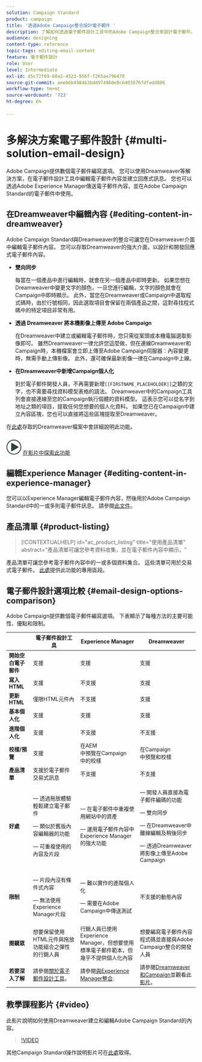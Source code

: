 ```yaml
---
solution: Campaign Standard
product: campaign
title: '透過Adobe Campaign整合設計電子郵件 '
description: 了解如何透過電子郵件設計工具中的Adobe Campaign整合來設計電子郵件。
audience: designing
content-type: reference
topic-tags: editing-email-content
feature: 電子郵件設計
role: User
level: Intermediate
exl-id: d5c72f69-68a2-4523-956f-f265ae79b470
source-git-commit: aeeb6b4984b3bdd974960e8c6403876fdfedd886
workflow-type: tm+mt
source-wordcount: '723'
ht-degree: 6%

---
```


# 多解決方案電子郵件設計 {#multi-solution-email-design}

Adobe Campaign提供數個電子郵件編寫選項。 您可以使用Dreamweaver等解決方案，在電子郵件設計工具中編輯電子郵件內容並建立回應式訊息。 您也可以透過Adobe Experience Manager傳送電子郵件內容，並在Adobe Campaign Standard的電子郵件中使用。

## 在Dreamweaver中編輯內容 {#editing-content-in-dreamweaver}

Adobe Campaign Standard與Dreamweaver的整合可讓您在Dreamweaver介面中編輯電子郵件內容。 您可以存取Dreamweaver的強大介面，以設計和開發回應式電子郵件內容。

* **雙向同步**

   每當在一個產品中進行編輯時，就會在另一個產品中即時更新。 如果您想在Dreamweaver中變更文字的顏色，一旦您進行編輯，文字的顏色就會在Campaign中即時顯示。 此外，當您在Dreamweaver或Campaign中選取程式碼時，由於行號相同，因此選取項目會保留在兩個產品之間，這對尋找程式碼中的特定項目非常有用。

* **透過 Dreamweaver 將本機影像上傳至 Adobe Campaign**

   在Dreamweaver中建立或編輯電子郵件時，您只需從案頭或本機電腦選取影像即可。 雖然Dreamweaver一律允許您這麼做，但在連線Dreamweaver和Campaign時，本機檔案會立即上傳至Adobe Campaign伺服器：內容變更時，無需手動上傳影像。 此外，還可確保最新影像一律在Campaign中上線。

* **在Dreamweaver中新增Campaign個人化**

   對於電子郵件開發人員，不再需要新增`[[FIRSTNAME_PLACEHOLDER]]`之類的文字，也不需要尋找資料模型表格的語法。 Dreamweaver中的Campaign工具列會直接連線至您的Campaign執行個體的資料模型。 這表示您可以從名字到地址之類的項目，提取任何您想要的個人化資料。 如果您已在Campaign中建立內容區塊，您也可以直接將這些區塊提取至Dreamweaver。

在[此處](https://helpx.adobe.com/tw/dreamweaver/using/working-with-dreamweaver-and-campaign.html)存取的Dreamweaver檔案中會詳細說明此功能。

![](assets/do-not-localize/how-to-video.png) [在影片中探索此功能](#video)

## 編輯Experience Manager {#editing-content-in-experience-manager}

您可以以Experience Manager編輯電子郵件內容，然後用於Adobe Campaign Standard中的一或多則電子郵件訊息。 請參閱[此文件](../../integrating/using/integrating-with-experience-manager.md)。

## 產品清單 {#product-listing}

>[!CONTEXTUALHELP]
>id="ac_product_listing"
>title="使用產品清單"
>abstract="產品清單可讓您參考資料收集，並在電子郵件內容中顯示。"

產品清單可讓您參考電子郵件內容中的一或多個資料集合。 這些清單可用於交易式電子郵件。 [此處](../../designing/using/using-product-listings.md)提供此功能的專用區段。

## 電子郵件設計選項比較 {#email-design-options-comparison}

Adobe Campaign提供數個電子郵件編寫選項。 下表顯示了每種方法的主要可能性、優點和限制。

<table> 
 <thead> 
  <tr> 
   <th> </th> 
   <th> 電子郵件設計工具<br /> </th> 
   <th> Experience Manager<br /> </th> 
   <th> Dreamweaver<br /> </th> 
  </tr> 
 </thead> 
 <tbody> 
  <tr> 
   <td> <strong>開始空白電子郵件</strong><br /> </td> 
   <td> 支援<br /> </td> 
   <td> 支援<br /> </td> 
   <td> 支援<br /> </td> 
  </tr> 
  <tr> 
   <td> <strong>寫入HTML</strong><br /> </td> 
   <td> 支援<br /> </td> 
   <td> 不支援<br /> </td> 
   <td> 支援<br /> </td> 
  </tr> 
  <tr> 
   <td> <strong>更新HTML</strong><br /> </td> 
   <td> 僅限HTML元件內<br /> </td> 
   <td> 不支援<br /> </td> 
   <td> 支援<br /> </td> 
  </tr> 
  <tr> 
   <td> <strong>基本個人化</strong><br /> </td> 
   <td> 支援<br /> </td> 
   <td> 支援<br /> </td> 
   <td> 支援<br /> </td> 
  </tr> 
  <tr> 
   <td> <strong>進階個人化</strong><br /> </td> 
   <td> 支援<br /> </td> 
   <td> 不支援<br /> </td> 
   <td> 不支援<br /> </td> 
  </tr> 
  <tr> 
   <td> <strong>校樣/預覽</strong><br /> </td> 
   <td> 支援<br /> </td> 
   <td> 在AEM<br />中預覽在Campaign<br />中的校樣 </td> 
   <td> 在Campaign<br />中預覽和校樣 </td> 
  </tr> 
  <tr> 
   <td> <strong>產品清單</strong><br /> </td> 
   <td> 支援於電子郵件交易式訊息<br /> </td> 
   <td> 不支援<br /> </td> 
   <td> 不支援<br /> </td> 
  </tr> 
  <tr> 
   <td> <strong>好處</strong><br /> </td> 
   <td> 
     <p> — 透過拖放體驗輕鬆建立電子郵件</p>
     <p> — 類似於舊版內容編輯器的功能</p>
     <p> — 可重複使用的內容及片段</p>
  </td> 
   <td> 
     <p> — 在電子郵件中重複使用網站中的資產</p>
     <p> — 運用電子郵件內容中Experience Manager的強大功能</p>
    </td> 
   <td> 
    <p> — 開發人員直接為電子郵件編碼的功能</p>
    <p> — 雙向同步</p>
    <p> — 在Dreamweaver中離線編輯及稍後同步</p>
    <p> — 透過Dreamweaver將影像上傳至Adobe Campaign</p>
  </td> 
  </tr> 
  <tr> 
   <td> <strong>限制</strong><br /> </td> 
   <td> 
     <p> — 片段內沒有條件式內容</p>
     <p> — 無法使用Experience Manager片段</p>
  </td> 
   <td> 
     <p> — 難以實作的進階個人化</p>
     <p> — 需要在Adobe Campaign中傳送測試</p>
  </td> 
   <td> 不支援的動態內容<br /> </td> 
  </tr> 
  <tr> 
   <td> <strong>閱聽眾</strong><br /> </td> 
   <td> 想要保留使用HTML元件與拖放功能組合之彈性的行銷人員<br /> </td> 
   <td> 行銷人員已使用Experience Manager，但想要使用標準電子郵件範本，但幾乎不提供個人化內容<br /> </td> 
   <td> 想要編寫電子郵件內容程式碼並直接與Adobe Campaign整合的開發人員<br /> </td> 
  </tr> 
  <tr> 
   <td> <strong>若要深入了解</strong><br /> </td> 
   <td> 請參閱<a href="../../designing/using/designing-content-in-adobe-campaign.md">關於電子郵件設計工具</a>。<br /> </td> 
   <td> 請參閱<a href="../../integrating/using/integrating-with-experience-manager.md">與Experience Manager整合</a>.<br /> </td> 
   <td> 請參閱<a href="https://helpx.adobe.com/dreamweaver/using/working-with-dreamweaver-and-campaign.html">Dreamweaver和Campaign</a>並觀看此<a href="#video">影片</a>。<br /> </td> 
  </tr> 
 </tbody> 
</table>

## 教學課程影片 {#video}

此影片說明如何使用Dreamweaver建立和編輯Adobe Campaign Standard的內容。

>[!VIDEO](https://video.tv.adobe.com/v/23121?quality=12&captions=eng)

其他Campaign Standard操作說明影片可在[此處](https://experienceleague.adobe.com/docs/campaign-standard-learn/tutorials/overview.html?lang=zh-Hant)取得。

